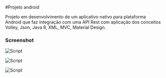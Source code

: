 #Projeto android

Projeto em desenvolvimento de um aplicativo nativo para plataforma Android que faz integração com uma API Rest com aplicação dos conceitos Volley, Json, Java 8, XML, MVC, Material Design.

### Screenshot

<p align="centre">
<img src="https://i.imgur.com/AX5NWHj.png" alt="Script">
</p>

<p align="centre">
<img src="https://i.imgur.com/iVpwNJ3.png" alt="Script">
</p>

<p align="centre">
<img src="https://i.imgur.com/kDrEGg7.png" alt="Script">
</p>
